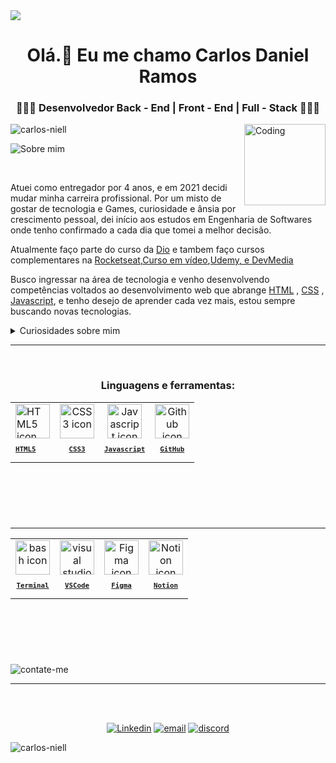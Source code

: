 <img src="https://raw.githubusercontent.com/halfrost/halfrost/master/icons/header_.png">

<h1 align="center">Olá.👋 Eu me chamo Carlos Daniel Ramos</h1>

<h3 align="center"> 👨🏾‍💻 Desenvolvedor Back - End | Front - End | Full - Stack 👨🏾‍💻 </h3>

<img align="right" alt="Coding" width="130" src="https://miro.medium.com/max/680/0*7Q3yvSIv_t0ioJ-Z.gif"/>

<p align="left"> <img src="https://komarev.com/ghpvc/?username=carlos-niell&label=Profile%20views&color=0e75b6&style=flat" alt="carlos-niell" /> 


 ![Sobre mim](https://github.com/Carlos-niell/Carlos-niell/assets/114493985/59349ce6-ef9e-4eb1-8bcc-f4fd359f35f7)


<br/>
  <p>Atuei como entregador por 4 anos, e em 2021 decidi mudar minha carreira profissional. Por um misto de gostar de tecnologia e Games, curiosidade e ânsia por crescimento pessoal, dei início aos estudos em Engenharia de Softwares onde tenho confirmado a cada dia que tomei a melhor decisão.</p>

  <p>Atualmente faço parte do curso da <a href="https://www.dio.me/" target="_blank">Dio</a> e tambem faço cursos complementares na <a href="https://www.rocketseat.com.br/" target="_blank">Rocketseat</a>,<a href="https://www.cursoemvideo.com/cursos/" target="_blank">Curso em  vídeo</a><a href="https://www.cursoemvideo.com/" target="_blank"></a>,<a href="https://www.udemy.com/courses/search/?src=ukw&q=front+end" target="_blank">Udemy, e DevMedia</a> <p>Busco ingressar na área de tecnologia e venho desenvolvendo competências voltados ao desenvolvimento web que abrange <a href="https://developer.mozilla.org/pt-BR/docs/Web/HTML" target="_blank">HTML</a> , <a href="https://developer.mozilla.org/pt-BR/docs/Web/CSS" target="_blank">CSS</a> , <a href="https://developer.mozilla.org/pt-BR/docs/Web/JavaScript" target="_blank">Javascript</a>, e tenho desejo de aprender cada vez mais, estou sempre buscando novas tecnologias.</li> 
     <p>  
    <details>
      <summary>Curiosidades sobre mim</summary>
      <ul>
        <li> Sou natural de <a href="https://pt.wikipedia.org/wiki/Bras%C3%ADlia" target="_blank">Brasília/DF</a></li>  
        <li>Gosto de ler e Pilota moto.</li>
        <li> Estou lendo atualmente <a href="https://www.amazon.com.br/Estruturas-Dados-Algoritmos-Com-Javascript/dp/8575226932/ref=sr_1_1?crid=3M0ZDE85AUTEY&keywords=estrutura+de+dados+e+algoritmos&qid=1697933896&sprefix=estru%2Caps%2C385&sr=8-1" target="_blank">Estrutura de dados e algoritmos com JavaScript</a></li>
        <li>Gosto de ouvir podcasts, os principais que escuto são: <a href="https://open.spotify.com/show/2kCrTjsGn431qiGpl9quAl?si=2cd20d63599c4668" target="_blank">Dev em dobro.</a> ,<a href="https://open.spotify.com/show/14jalMOh1Jr77eTRUdN6X9?si=d50fe5c8b5da4345" target="_blank"> Inteligência Ltda.</a> , <a href="https://open.spotify.com/show/7kLgm2CDG4aontuQOluFwb" target="_blank"> Código fonte</a>, 
        <a href="https://open.spotify.com/show/2XyVyDbnjlhojU0qsdR3zq?si=a92e3439f1eb4bef" target="_blank"> FalaDev</a>,
        <a href="https://open.spotify.com/show/2p0Vx75OmfsXktyLBuLuSf" target="_blank">Hipsters Ponto Tech</a>
      </ul>
    </details>
<hr/>

<br/>
  <p></p>

  <p><a href="https://github.com/devemdobro" target="_blank"></a> <a href="https://www.rocketseat.com.br/" target="_blank"></a><a href="https://estudonauta.com" target="_blank"></a><a href="https://www.cursoemvideo.com/" target="_blank"></a><a href="https://www.udemy.com/courses/search/?src=ukw&q=front+end" target="_blank"></a><p><a href="https://developer.mozilla.org/pt-BR/docs/Web/HTML" target="_blank"></a><a href="https://developer.mozilla.org/pt-BR/docs/Web/CSS" target="_blank"></a><a href="https://developer.mozilla.org/pt-BR/docs/Web/JavaScript" target="_blank"></a></li> 


<h3 align="Center">Linguagens e ferramentas:</h4>
<p align="Center"> 


<table align="center" height="185px">
<tr>
   <td >
      <a href="https://developer.mozilla.org/en-US/docs/Web/HTML/">
        <img src="https://skillicons.dev/icons?i=html" width="55px" alt="HTML5 icon"/><br/>
        <sub>
          <b>
            <pre>HTML5</pre>
          </b>
        </sub>
      </a>
    </td>
    <td align="center">
      <a href="https://developer.mozilla.org/en-US/docs/Web/CSS/">
        <img src="https://skillicons.dev/icons?i=css" width="55px" alt="CSS3 icon"/><br/>
        <sub>
          <b>
            <pre>CSS3</pre>
          </b>
        </sub>
      </a>
    </td>
     <td align="center">
      <a href="https://developer.mozilla.org/en-US/docs/Web/JavaScript/">
        <img src="https://skillicons.dev/icons?i=js" width="55px" alt="Javascript icon"/><br/>
        <sub>
          <b>
            <pre>Javascript</pre>
          </b>
        </sub>
      </a>
    </td>
    <td align="center">
      <a href="https://github.com/">
        <img src="https://skillicons.dev/icons?i=github" width="55px" alt="Github icon"/><br/>
        <sub>
          <b>
            <pre>GitHub</pre>
          </b>
        </sub>
      </a>
    </td>
</table>

<hr/>
<table align="center" height="185px">
 <tr>
    <td align="center">
      <a href="https://git-scm.com/downloads">
        <img src="https://skillicons.dev/icons?i=git" width="55px" alt="bash icon"/><br/>
        <sub>
          <b>
            <pre>Terminal</pre>
          </b>
        </sub>
      </a>
    </td>
    <td align="center">
      <a href="https://code.visualstudio.com/">
        <img src="https://skillicons.dev/icons?i=vscode" width="55px" alt="visual studio code icon"/><br/>
        <sub>
          <b>
            <pre>VSCode</pre>
          </b>
        </sub>
      </a>
    </td>
    <td align="center">
      <a href="https://www.figma.com/ui-design-tool/">
        <img src="https://skillicons.dev/icons?i=figma" width="55px" alt="Figma icon"/><br/>
        <sub>
          <b>
            <pre>Figma</pre>
          </b>
        </sub>
      </a>
    </td>
    <td align="center">
      <a href="https://www.notion.so/pt-br">
        <img src="https://noticon-static.tammolo.com/dgggcrkxq/image/upload/v1566778642/noticon/kjaaizycfgz017qxvlnu.png" width="55px" alt="Notion icon"/><br/>
        <sub>
          <b>
            <pre>Notion</pre>
          </b>
        </sub>
      </a>
    </td>
  </tr>
  </table>

 ![contate-me](https://github.com/Carlos-niell/Carlos-niell/assets/114493985/68dd426a-014a-4225-967b-3f914c27dffd)

<hr/>

<div align="center">


<br/><br/>

 [![Linkedin](https://img.shields.io/badge/LinkedIn-0077B5?style=for-the-badge&logo=linkedin&logoColor=white)](https://www.linkedin.com/in/carlosddaniel/)  [![email](https://img.shields.io/badge/Gmail-D14836?style=for-the-badge&logo=gmail&logoColor=white)](https://carlos.carlosfapro22@gmail.com) [![discord](https://img.shields.io/badge/Discord-5865F2.svg?style=for-the-badge&logo=Discord&logoColor=white)](https://discord.com//.carlosddaniel) 
 
</div>

<p><img align="center" src="https://github-readme-streak-stats.herokuapp.com/?user=carlos-niell&show_icons=true&theme=transparent" alt="carlos-niell" /></p>






